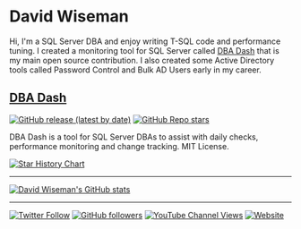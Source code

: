 # David Wiseman

Hi, I'm a SQL Server DBA and enjoy writing T-SQL code and performance tuning.  I created a monitoring tool for SQL Server called [DBA Dash](https://github.com/trimble-oss/dba-dash) that is my main open source contribution.  I also created some Active Directory tools called Password Control and Bulk AD Users early in my career.

## [DBA Dash](https://github.com/trimble-oss/dba-dash)
[![GitHub release (latest by date)](https://img.shields.io/github/downloads/trimble-oss/dba-dash/total?style=for-the-badge)](https://github.com/trimble-oss/dba-dash/releases)
[![GitHub Repo stars](https://img.shields.io/github/stars/trimble-oss/dba-dash?style=for-the-badge)](https://github.com/trimble-oss/dba-dash/stargazers)

DBA Dash is a tool for SQL Server DBAs to assist with daily checks, performance monitoring and change tracking.  MIT License.

[![Star History Chart](https://api.star-history.com/svg?repos=trimble-oss/dba-dash&type=Date)](https://star-history.com/#trimble-oss/dba-dash&Date)

---

[![David Wiseman's GitHub stats](https://github-readme-stats.vercel.app/api?username=DavidWiseman&count_private=true&theme=github_dark&include_all_commits=true&show_icons=true)](https://github.com/anuraghazra/github-readme-stats)

---

[![Twitter Follow](https://img.shields.io/twitter/follow/wiseDATAman?style=social)](https://twitter.com/WiseDATAman)
[![GitHub followers](https://img.shields.io/github/followers/DavidWiseman?style=social)](https://github.com/login?return_to=https%3A%2F%2Fgithub.com%2FDavidWiseman)
[![YouTube Channel Views](https://img.shields.io/youtube/channel/views/UCjACQ6uAfYPQJ2zydZxnAKg?style=social)](https://www.youtube.com/channel/UCjACQ6uAfYPQJ2zydZxnAKg)
[![Website](https://img.shields.io/website?label=wisedataman.com&url=https%3A%2F%2Fwisedataman.com)](https://wisedataman.com/)

